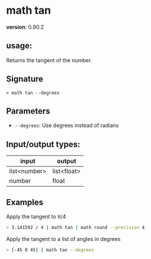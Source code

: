 # math tan

**version**: 0.90.2

## **usage**:

Returns the tangent of the number.

## Signature

`> math tan --degrees`

## Parameters

- `--degrees`: Use degrees instead of radians

## Input/output types:

| input          | output        |
| -------------- | ------------- |
| list\<number\> | list\<float\> |
| number         | float         |

## Examples

Apply the tangent to π/4

```bash
> 3.141592 / 4 | math tan | math round --precision 4
```

Apply the tangent to a list of angles in degrees

```bash
> [-45 0 45] | math tan --degrees
```

